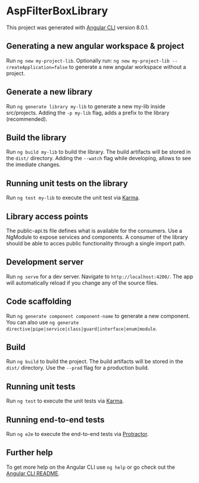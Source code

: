 # AspFilterBoxLibrary

This project was generated with [Angular CLI](https://github.com/angular/angular-cli) version 8.0.1.

## Generating a new angular workspace & project

Run `ng new my-project-lib`. Optionally run: `ng new my-project-lib --createApplication=false` to generate a new angular workspace without a project.

## Generate a new library

Run `ng generate library my-lib` to generate a new my-lib inside src/projects. Adding the `-p my-lib` flag, adds a prefix to the library (recommended).

## Build the library

Run `ng build my-lib` to build the library. The build artifacts will be stored in the `dist/` directory. Adding the `--watch` flag while developing, allows to see the imediate changes.

## Running unit tests on the library

Run `ng test my-lib` to execute the unit test via [Karma](https://karma-runner.github.io).

## Library access points

The public-api.ts file defines what is available for the consumers. Use a NgModule to expose services and components. A consumer of the library should be able to acces public functionality through a single import path.

## Development server

Run `ng serve` for a dev server. Navigate to `http://localhost:4200/`. The app will automatically reload if you change any of the source files.

## Code scaffolding

Run `ng generate component component-name` to generate a new component. You can also use `ng generate directive|pipe|service|class|guard|interface|enum|module`.

## Build

Run `ng build` to build the project. The build artifacts will be stored in the `dist/` directory. Use the `--prod` flag for a production build.

## Running unit tests

Run `ng test` to execute the unit tests via [Karma](https://karma-runner.github.io).

## Running end-to-end tests

Run `ng e2e` to execute the end-to-end tests via [Protractor](http://www.protractortest.org/).

## Further help

To get more help on the Angular CLI use `ng help` or go check out the [Angular CLI README](https://github.com/angular/angular-cli/blob/master/README.md).
